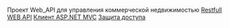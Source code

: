 Проект Web_API для управления коммерческой недвижимостью
[Restfull WEB API](https://www.youtube.com/playlist?list=PLePGPxR0FDm9tfuEucw9-mValqMeOE3n4)
[Клиент ASP.NET MVC](https://www.youtube.com/playlist?list=PLePGPxR0FDm_7Dr7Xq7Ant6lG80EYd5cE)
[Защита доступа](https://www.youtube.com/playlist?list=PLePGPxR0FDm9oltBczmL_0S3zK5GbJ1rX)
